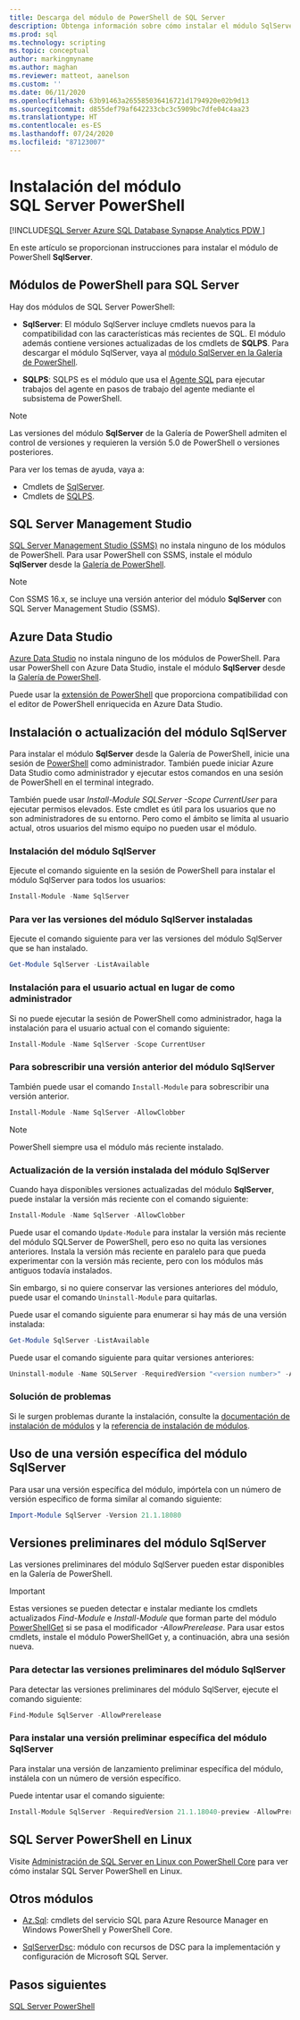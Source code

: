 ```yaml
---
title: Descarga del módulo de PowerShell de SQL Server
description: Obtenga información sobre cómo instalar el módulo SqlServer de PowerShell, que proporciona cmdlets que admiten las características de SQL más recientes, y también contiene versiones actualizadas de los cmdlets en el módulo SQLPS.
ms.prod: sql
ms.technology: scripting
ms.topic: conceptual
author: markingmyname
ms.author: maghan
ms.reviewer: matteot, aanelson
ms.custom: ''
ms.date: 06/11/2020
ms.openlocfilehash: 63b91463a265585036416721d1794920e02b9d13
ms.sourcegitcommit: d855def79af642233cbc3c5909bc7dfe04c4aa23
ms.translationtype: HT
ms.contentlocale: es-ES
ms.lasthandoff: 07/24/2020
ms.locfileid: "87123007"
---
```

# <a name="install-the-sql-server-powershell-module"></a>Instalación del módulo SQL Server PowerShell

[!INCLUDE[SQL Server Azure SQL Database Synapse Analytics PDW ](../includes/applies-to-version/sql-asdb-asdbmi-asa-pdw.md)]

En este artículo se proporcionan instrucciones para instalar el módulo de PowerShell **SqlServer**.

## <a name="powershell-modules-for-sql-server"></a>Módulos de PowerShell para SQL Server

Hay dos módulos de SQL Server PowerShell:

- **SqlServer**: El módulo SqlServer incluye cmdlets nuevos para la compatibilidad con las características más recientes de SQL. El módulo además contiene versiones actualizadas de los cmdlets de **SQLPS**. Para descargar el módulo SqlServer, vaya al [módulo SqlServer en la Galería de PowerShell](https://www.powershellgallery.com/packages/Sqlserver).

- **SQLPS**: SQLPS es el módulo que usa el [Agente SQL](sql-server-powershell.md#sql-server-agent) para ejecutar trabajos del agente en pasos de trabajo del agente mediante el subsistema de PowerShell.

> [!NOTE]
> Las versiones del módulo **SqlServer** de la Galería de PowerShell admiten el control de versiones y requieren la versión 5.0 de PowerShell o versiones posteriores.

Para ver los temas de ayuda, vaya a:

- Cmdlets de [SqlServer](https://docs.microsoft.com/powershell/module/sqlserver).
- Cmdlets de [SQLPS](https://docs.microsoft.com/powershell/module/sqlps).

## <a name="sql-server-management-studio"></a>SQL Server Management Studio

[SQL Server Management Studio (SSMS)](../ssms/download-sql-server-management-studio-ssms.md) no instala ninguno de los módulos de PowerShell. Para usar PowerShell con SSMS, instale el módulo **SqlServer** desde la [Galería de PowerShell](https://www.powershellgallery.com/packages/Sqlserver).

> [!NOTE]
> Con SSMS 16.x, se incluye una versión anterior del módulo **SqlServer** con SQL Server Management Studio (SSMS).

## <a name="azure-data-studio"></a>Azure Data Studio

[Azure Data Studio](../azure-data-studio/download-azure-data-studio.md) no instala ninguno de los módulos de PowerShell. Para usar PowerShell con Azure Data Studio, instale el módulo **SqlServer** desde la [Galería de PowerShell](https://www.powershellgallery.com/packages/Sqlserver).

Puede usar la [extensión de PowerShell](../azure-data-studio/powershell-extension.md) que proporciona compatibilidad con el editor de PowerShell enriquecida en Azure Data Studio.

## <a name="installing-or-updating-the-sqlserver-module"></a>Instalación o actualización del módulo SqlServer

Para instalar el módulo **SqlServer** desde la Galería de PowerShell, inicie una sesión de [PowerShell](/powershell/scripting/overview) como administrador. También puede iniciar Azure Data Studio como administrador y ejecutar estos comandos en una sesión de PowerShell en el terminal integrado.

También puede usar *Install-Module SQLServer -Scope CurrentUser* para ejecutar permisos elevados. Este cmdlet es útil para los usuarios que no son administradores de su entorno. Pero como el ámbito se limita al usuario actual, otros usuarios del mismo equipo no pueden usar el módulo.

### <a name="install-the-sqlserver-module"></a>Instalación del módulo SqlServer

Ejecute el comando siguiente en la sesión de PowerShell para instalar el módulo SqlServer para todos los usuarios:

```powershell
Install-Module -Name SqlServer
```

### <a name="to-view-the-versions-of-the-sqlserver-module-installed"></a>Para ver las versiones del módulo SqlServer instaladas

Ejecute el comando siguiente para ver las versiones del módulo SqlServer que se han instalado.

```powershell
Get-Module SqlServer -ListAvailable
```

### <a name="install-for-the-current-user-rather-than-as-an-administrator"></a>Instalación para el usuario actual en lugar de como administrador

Si no puede ejecutar la sesión de PowerShell como administrador, haga la instalación para el usuario actual con el comando siguiente:

```powershell
Install-Module -Name SqlServer -Scope CurrentUser
```

### <a name="to-overwrite-a-previous-version-of-the-sqlserver-module"></a>Para sobrescribir una versión anterior del módulo SqlServer

También puede usar el comando `Install-Module` para sobrescribir una versión anterior.

```powershell
Install-Module -Name SqlServer -AllowClobber
```

> [!Note]
> PowerShell siempre usa el módulo más reciente instalado.

### <a name="update-the-installed-version-of-the-sqlserver-module"></a>Actualización de la versión instalada del módulo SqlServer

Cuando haya disponibles versiones actualizadas del módulo **SqlServer**, puede instalar la versión más reciente con el comando siguiente:

```powershell
Install-Module -Name SqlServer -AllowClobber
```

Puede usar el comando `Update-Module` para instalar la versión más reciente del módulo SQLServer de PowerShell, pero eso no quita las versiones anteriores. Instala la versión más reciente en paralelo para que pueda experimentar con la versión más reciente, pero con los módulos más antiguos todavía instalados.

Sin embargo, si no quiere conservar las versiones anteriores del módulo, puede usar el comando `Uninstall-Module` para quitarlas.

Puede usar el comando siguiente para enumerar si hay más de una versión instalada:

```powershell
Get-Module SqlServer -ListAvailable
```

Puede usar el comando siguiente para quitar versiones anteriores:

```powershell
Uninstall-module -Name SQLServer -RequiredVersion "<version number>" -AllowClobber
```

### <a name="troubleshooting"></a>Solución de problemas

Si le surgen problemas durante la instalación, consulte la [documentación de instalación de módulos](https://www.powershellgallery.com/packages/PowerShellGet/2.2.1) y la [referencia de instalación de módulos](https://docs.microsoft.com/powershell/module/powershellget/Install-Module).

## <a name="using-a-specific-version-of-the-sqlserver-module"></a>Uso de una versión específica del módulo SqlServer

Para usar una versión específica del módulo, impórtela con un número de versión específico de forma similar al comando siguiente:

```powershell
Import-Module SqlServer -Version 21.1.18080
```

## <a name="pre-release-versions-of-the-sqlserver-module"></a>Versiones preliminares del módulo SqlServer

Las versiones preliminares del módulo SqlServer pueden estar disponibles en la Galería de PowerShell.

> [!IMPORTANT]
> Estas versiones se pueden detectar e instalar mediante los cmdlets actualizados *Find-Module* e *Install-Module* que forman parte del módulo [PowerShellGet](https://www.powershellgallery.com/packages/PowerShellGet) si se pasa el modificador *-AllowPrerelease*. Para usar estos cmdlets, instale el módulo PowerShellGet y, a continuación, abra una sesión nueva.

### <a name="to-discover-pre-release-versions-of-the-sqlserver-module"></a>Para detectar las versiones preliminares del módulo SqlServer

Para detectar las versiones preliminares del módulo SqlServer, ejecute el comando siguiente:

```powershell
Find-Module SqlServer -AllowPrerelease
```

### <a name="to-install-a-specific-pre-release-version-of-the-sqlserver-module"></a>Para instalar una versión preliminar específica del módulo SqlServer

Para instalar una versión de lanzamiento preliminar específica del módulo, instálela con un número de versión específico.

Puede intentar usar el comando siguiente:

```powershell
Install-Module SqlServer -RequiredVersion 21.1.18040-preview -AllowPrerelease
```

## <a name="sql-server-powershell-on-linux"></a>SQL Server PowerShell en Linux

Visite [Administración de SQL Server en Linux con PowerShell Core](../linux/sql-server-linux-manage-powershell-core.md) para ver cómo instalar SQL Server PowerShell en Linux.

## <a name="other-modules"></a>Otros módulos

- [Az.Sql](https://www.powershellgallery.com/packages/Az.Sql/): cmdlets del servicio SQL para Azure Resource Manager en Windows PowerShell y PowerShell Core.

- [SqlServerDsc](https://www.powershellgallery.com/packages/SqlServerDsc/): módulo con recursos de DSC para la implementación y configuración de Microsoft SQL Server.

## <a name="next-steps"></a>Pasos siguientes

[SQL Server PowerShell](sql-server-powershell.md)
